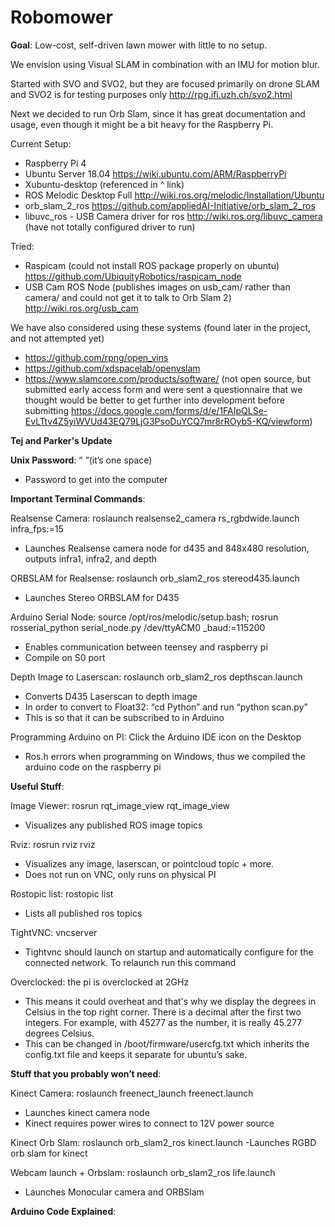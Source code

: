 # Robomower
**Goal**: Low-cost, self-driven lawn mower with little to no setup.

We envision using Visual SLAM in combination with an IMU for motion blur.

Started with SVO and SVO2, but they are focused primarily on drone SLAM and SVO2 is for testing purposes only http://rpg.ifi.uzh.ch/svo2.html


Next we decided to run Orb Slam, since it has great documentation and usage, even though it might be a bit heavy for the Raspberry Pi.

Current Setup:
- Raspberry Pi 4
- Ubuntu Server 18.04 https://wiki.ubuntu.com/ARM/RaspberryPi
- Xubuntu-desktop (referenced in ^ link)
- ROS Melodic Desktop Full http://wiki.ros.org/melodic/Installation/Ubuntu
- orb_slam_2_ros https://github.com/appliedAI-Initiative/orb_slam_2_ros 
- libuvc_ros - USB Camera driver for ros http://wiki.ros.org/libuvc_camera (have not totally configured driver to run)

Tried:
- Raspicam (could not install ROS package properly on ubuntu) https://github.com/UbiquityRobotics/raspicam_node
- USB Cam ROS Node (publishes images on usb_cam/ rather than camera/ and could not get it to talk to Orb Slam 2) http://wiki.ros.org/usb_cam

We have also considered using these systems (found later in the project, and not attempted yet)
- https://github.com/rpng/open_vins
- https://github.com/xdspacelab/openvslam
- https://www.slamcore.com/products/software/ (not open source, but submitted early access form and were sent a questionnaire that we thought would be better to get further into development before submitting https://docs.google.com/forms/d/e/1FAIpQLSe-EvLTtv4Z5yiWVUd43EQ79LjG3PsoDuYCQ7mr8rROyb5-KQ/viewform)


**Tej and Parker's Update**

**Unix Password**: “ “(it’s one space)
- Password to get into the computer

**Important Terminal Commands**:

Realsense Camera: roslaunch realsense2_camera rs_rgbdwide.launch infra_fps:=15
- Launches Realsense camera node for d435 and 848x480 resolution, outputs infra1, infra2, and depth

ORBSLAM for Realsense: roslaunch orb_slam2_ros stereod435.launch
- Launches Stereo ORBSLAM for D435

Arduino Serial Node: source /opt/ros/melodic/setup.bash; rosrun rosserial_python serial_node.py /dev/ttyACM0  _baud:=115200 
- Enables communication between teensey and raspberry pi
- Compile on S0 port

Depth Image to Laserscan: roslaunch orb_slam2_ros depthscan.launch
- Converts D435 Laserscan to depth image 
- In order to convert to Float32: “cd Python” and run “python scan.py”
- This is so that it can be subscribed to in Arduino

Programming Arduino on PI: Click the Arduino IDE icon on the Desktop
- Ros.h errors when programming on Windows, thus we compiled the arduino code on the raspberry pi 

**Useful Stuff**:

Image Viewer: rosrun rqt_image_view rqt_image_view
- Visualizes any published ROS image topics

Rviz: rosrun rviz rviz
- Visualizes any image, laserscan, or pointcloud topic + more. 
- Does not run on VNC, only runs on physical PI

Rostopic list: rostopic list
- Lists all published ros topics

TightVNC: vncserver
- Tightvnc should launch on startup and automatically configure for the connected network. To relaunch run this command

Overclocked: the pi is overclocked at 2GHz
- This means it could overheat and that's why we display the degrees in Celsius in the top right corner. There is a decimal after the first two integers. For example, with 45277 as the number, it is really 45.277 degrees Celsius. 
- This can be changed in /boot/firmware/usercfg.txt which inherits the config.txt file and keeps it separate for ubuntu’s sake. 

**Stuff that you probably won’t need**:

Kinect Camera: roslaunch freenect_launch freenect.launch
- Launches kinect camera node
- Kinect requires power wires to connect to 12V power source

Kinect Orb Slam: roslaunch orb_slam2_ros kinect.launch
-Launches RGBD orb slam for kinect

Webcam launch + Orbslam: roslaunch orb_slam2_ros life.launch
- Launches Monocular camera and ORBSlam

**Arduino Code Explained**:




